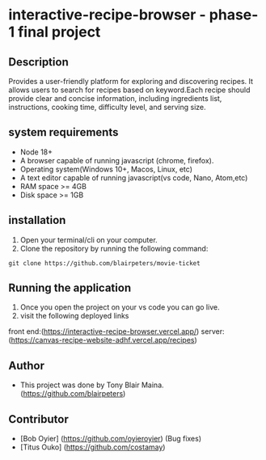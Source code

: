 # interactive-recipe-browser - phase-1 final project

## Description

Provides a user-friendly platform for exploring and discovering recipes.
It allows users to search for recipes based on keyword.Each recipe should provide clear and concise information, including ingredients list, instructions, cooking time, difficulty level, and serving size.

## system requirements

- Node 18+
- A browser capable of running javascript (chrome, firefox).
- Operating system(Windows 10+, Macos, Linux, etc)
- A text editor capable of running javascript(vs code, Nano, Atom,etc)
- RAM space >= 4GB
- Disk space >= 1GB

## installation

1. Open your terminal/cli on your computer.
2. Clone the repository by running the following command:

`git clone https://github.com/blairpeters/movie-ticket`

## Running the application

1. Once you open the project on your vs code you can go live.
2. visit the following deployed links

front end:(https://interactive-recipe-browser.vercel.app/)
server: (https://canvas-recipe-website-adhf.vercel.app/recipes)

## Author

- This project was done by Tony Blair Maina.(https://github.com/blairpeters)

## Contributor

- [Bob Oyier] (https://github.com/oyieroyier) (Bug fixes)
- [Titus Ouko] (https://github.com/costamay)

